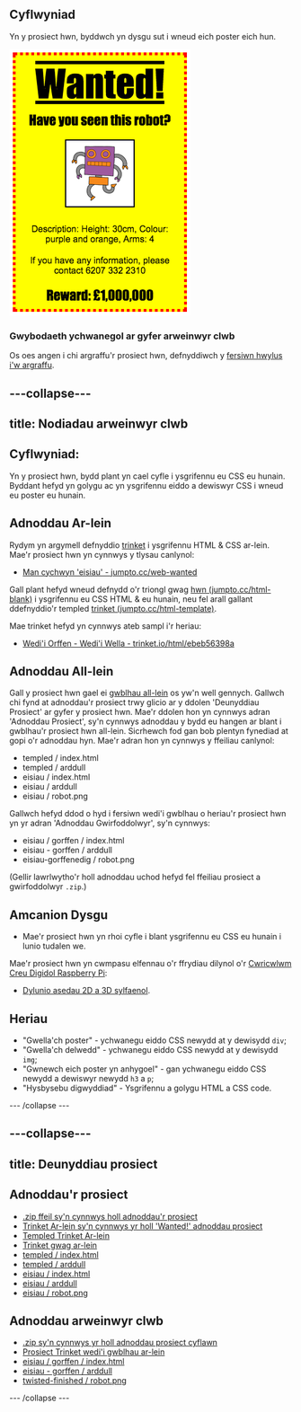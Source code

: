 ## Cyflwyniad

Yn y prosiect hwn, byddwch yn dysgu sut i wneud eich poster eich hun.

![sgrinlun](images/wanted-final.png)

### Gwybodaeth ychwanegol ar gyfer arweinwyr clwb

Os oes angen i chi argraffu'r prosiect hwn, defnyddiwch y [fersiwn hwylus i'w argraffu](https://projects.raspberrypi.org/en/projects/wanted/print).

## \---collapse\---

## title: Nodiadau arweinwyr clwb

## Cyflwyniad:

Yn y prosiect hwn, bydd plant yn cael cyfle i ysgrifennu eu CSS eu hunain. Byddant hefyd yn golygu ac yn ysgrifennu eiddo a dewiswyr CSS i wneud eu poster eu hunain.

## Adnoddau Ar-lein

Rydym yn argymell defnyddio [trinket](https://trinket.io/) i ysgrifennu HTML & CSS ar-lein. Mae'r prosiect hwn yn cynnwys y tlysau canlynol:

* [Man cychwyn 'eisiau' - jumpto.cc/web-wanted](http://jumpto.cc/web-wanted)

Gall plant hefyd wneud defnydd o'r triongl gwag [hwn (jumpto.cc/html-blank)](http://jumpto.cc/html-blank) i ysgrifennu eu CSS HTML & eu hunain, neu fel arall gallant ddefnyddio'r templed [trinket (jumpto.cc/html-template)](http://jumpto.cc/html-template).

Mae trinket hefyd yn cynnwys ateb sampl i'r heriau:

* [Wedi'i Orffen - Wedi'i Wella - trinket.io/html/ebeb56398a](https://trinket.io/html/ebeb56398a)

## Adnoddau All-lein

Gall y prosiect hwn gael ei [gwblhau all-lein](https://www.codeclubprojects.org/en-GB/resources/webdev-working-offline/) os yw'n well gennych. Gallwch chi fynd at adnoddau'r prosiect trwy glicio ar y ddolen 'Deunyddiau Prosiect' ar gyfer y prosiect hwn. Mae'r ddolen hon yn cynnwys adran 'Adnoddau Prosiect', sy'n cynnwys adnoddau y bydd eu hangen ar blant i gwblhau'r prosiect hwn all-lein. Sicrhewch fod gan bob plentyn fynediad at gopi o'r adnoddau hyn. Mae'r adran hon yn cynnwys y ffeiliau canlynol:

* templed / index.html
* templed / arddull
* eisiau / index.html
* eisiau / arddull
* eisiau / robot.png

Gallwch hefyd ddod o hyd i fersiwn wedi'i gwblhau o heriau'r prosiect hwn yn yr adran 'Adnoddau Gwirfoddolwyr', sy'n cynnwys:

* eisiau / gorffen / index.html
* eisiau - gorffen / arddull
* eisiau-gorffenedig / robot.png

(Gellir lawrlwytho'r holl adnoddau uchod hefyd fel ffeiliau prosiect a gwirfoddolwyr `.zip`.)

## Amcanion Dysgu

* Mae'r prosiect hwn yn rhoi cyfle i blant ysgrifennu eu CSS eu hunain i lunio tudalen we.

Mae'r prosiect hwn yn cwmpasu elfennau o'r ffrydiau dilynol o'r [Cwricwlwm Creu Digidol Raspberry Pi](http://rpf.io/curriculum):

* [Dylunio asedau 2D a 3D sylfaenol](https://www.raspberrypi.org/curriculum/design/creator).

## Heriau

* "Gwella'ch poster" - ychwanegu eiddo CSS newydd at y dewisydd `div`;
* "Gwella'ch delwedd" - ychwanegu eiddo CSS newydd at y dewisydd `img`;
* "Gwnewch eich poster yn anhygoel" - gan ychwanegu eiddo CSS newydd a dewiswyr newydd `h3` a `p`;
* "Hysbysebu digwyddiad" - Ysgrifennu a golygu HTML a CSS code.

\--- /collapse \---

## \---collapse\---

## title: Deunyddiau prosiect

## Adnoddau'r prosiect

* [.zip ffeil sy'n cynnwys holl adnoddau'r prosiect](resources/wanted-project-resources.zip)
* [Trinket Ar-lein sy'n cynnwys yr holl 'Wanted!' adnoddau prosiect](http://jumpto.cc/web-wanted)
* [Templed Trinket Ar-lein](http://jumpto.cc/trinket-template)
* [Trinket gwag ar-lein](http://jumpto.cc/trinket-blank)
* [templed / index.html](resources/template-index.html)
* [templed / arddull](resources/template-style.css)
* [eisiau / index.html](resources/wanted-index.html)
* [eisiau / arddull](resources/wanted-style.css)
* [eisiau / robot.png](resources/wanted-robot.png)

## Adnoddau arweinwyr clwb

* [.zip sy'n cynnwys yr holl adnoddau prosiect cyflawn](resources/wanted-volunteer-resources.zip)
* [Prosiect Trinket wedi'i gwblhau ar-lein](https://trinket.io/html/ebeb56398a)
* [eisiau / gorffen / index.html](resources/wanted-finished-index.html)
* [eisiau - gorffen / arddull](resources/wanted-finished-style.css)
* [twisted-finished / robot.png](resources/twanted-finished-robot.png)

\--- /collapse \---